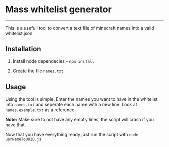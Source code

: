 # Mass whitelist generator

---

This is a usefull tool to convert a text file of minecraft names into a valid whitelist.json

## Installation

1. Install node dependecies - `npm install`

2. Create the file `names.txt`

## Usage

Using the tool is simple. Enter the names you want to have in the whitelist into `names.txt` and seperate each name with a new line. Look at `names.example.txt` as a reference.

**Note:** Make sure to not have any empty lines, the script will crash if you have that.

Now that you have everything ready just run the script with `node usrNameToUUID.js`
